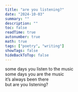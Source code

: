 ```yaml
---
title: "are you listening?"
date: "2024-10-03"
summary: ""
description: ""
toc: false
readTime: true
autonumber: true
math: true
tags: ["poetry", "writing"]
showTags: false
hideBackToTop: false
---
```


some days you listen to the music  
some days you are the music  
it’s always been there  
but are you listening?  
